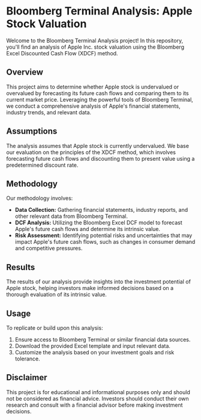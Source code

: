 # Bloomberg Terminal Analysis: Apple Stock Valuation

Welcome to the Bloomberg Terminal Analysis project! In this repository, you'll find an analysis of Apple Inc. stock valuation using the Bloomberg Excel Discounted Cash Flow (XDCF) method. 

## Overview

This project aims to determine whether Apple stock is undervalued or overvalued by forecasting its future cash flows and comparing them to its current market price. Leveraging the powerful tools of Bloomberg Terminal, we conduct a comprehensive analysis of Apple's financial statements, industry trends, and relevant data.

## Assumptions

The analysis assumes that Apple stock is currently undervalued. We base our evaluation on the principles of the XDCF method, which involves forecasting future cash flows and discounting them to present value using a predetermined discount rate.

## Methodology

Our methodology involves:

- **Data Collection:** Gathering financial statements, industry reports, and other relevant data from Bloomberg Terminal.
- **DCF Analysis:** Utilizing the Bloomberg Excel DCF model to forecast Apple's future cash flows and determine its intrinsic value.
- **Risk Assessment:** Identifying potential risks and uncertainties that may impact Apple's future cash flows, such as changes in consumer demand and competitive pressures.

## Results

The results of our analysis provide insights into the investment potential of Apple stock, helping investors make informed decisions based on a thorough evaluation of its intrinsic value.

## Usage

To replicate or build upon this analysis:

1. Ensure access to Bloomberg Terminal or similar financial data sources.
2. Download the provided Excel template and input relevant data.
3. Customize the analysis based on your investment goals and risk tolerance.

## Disclaimer

This project is for educational and informational purposes only and should not be considered as financial advice. Investors should conduct their own research and consult with a financial advisor before making investment decisions.
